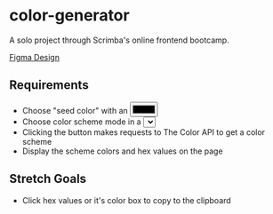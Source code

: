 # color-generator
A solo project through Scrimba's online frontend bootcamp.

[Figma Design](https://www.figma.com/file/WrGmmjlZRM0SEGx8NC732h/Color-Scheme-Generator-(Copy)?node-id=2%3A1489&mode=dev)

## Requirements
- Choose "seed color" with an <input type="color" />
- Choose color scheme mode in a <select> box
- Clicking the button makes requests to The Color API to get a color scheme
- Display the scheme colors and hex values on the page

## Stretch Goals
- Click hex values or it's color box to copy to the clipboard